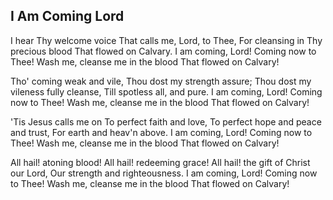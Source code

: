 ## I Am Coming Lord

I hear Thy welcome voice
That calls me, Lord, to Thee,
For cleansing in Thy precious blood
That flowed on Calvary.
I am coming, Lord!
Coming now to Thee!
Wash me, cleanse me in the blood
That flowed on Calvary!

Tho' coming weak and vile,
Thou dost my strength assure;
Thou dost my vileness fully cleanse,
Till spotless all, and pure.
I am coming, Lord!
Coming now to Thee!
Wash me, cleanse me in the blood
That flowed on Calvary!

'Tis Jesus calls me on
To perfect faith and love,
To perfect hope and peace and trust,
For earth and heav'n above.
I am coming, Lord!
Coming now to Thee!
Wash me, cleanse me in the blood
That flowed on Calvary!

All hail! atoning blood!
All hail! redeeming grace!
All hail! the gift of Christ our Lord,
Our strength and righteousness.
I am coming, Lord!
Coming now to Thee!
Wash me, cleanse me in the blood
That flowed on Calvary!